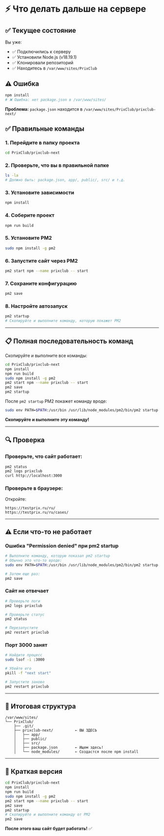 # ⚡ Что делать дальше на сервере

## ✅ Текущее состояние

Вы уже:
- ✅ Подключились к серверу
- ✅ Установили Node.js (v18.19.1)
- ✅ Клонировали репозиторий
- ✅ Находитесь в `/var/www/sites/PrixClub`

## ⚠️ Ошибка

```bash
npm install
# ❌ Ошибка: нет package.json в /var/www/sites/
```

**Проблема:** `package.json` находится в `/var/www/sites/PrixClub/prixclub-next/`

## ✅ Правильные команды

### 1. Перейдите в папку проекта

```bash
cd PrixClub/prixclub-next
```

### 2. Проверьте, что вы в правильной папке

```bash
ls -la
# Должно быть: package.json, app/, public/, src/ и т.д.
```

### 3. Установите зависимости

```bash
npm install
```

### 4. Соберите проект

```bash
npm run build
```

### 5. Установите PM2

```bash
sudo npm install -g pm2
```

### 6. Запустите сайт через PM2

```bash
pm2 start npm --name prixclub -- start
```

### 7. Сохраните конфигурацию

```bash
pm2 save
```

### 8. Настройте автозапуск

```bash
pm2 startup
# Скопируйте и выполните команду, которую покажет PM2
```

---

## 📋 Полная последовательность команд

Скопируйте и выполните все команды:

```bash
cd PrixClub/prixclub-next
npm install
npm run build
sudo npm install -g pm2
pm2 start npm --name prixclub -- start
pm2 save
pm2 startup
```

После `pm2 startup` PM2 покажет команду вроде:
```bash
sudo env PATH=$PATH:/usr/bin /usr/lib/node_modules/pm2/bin/pm2 startup systemd -u deploy --hp /home/deploy
```

**Скопируйте и выполните эту команду!**

---

## 🔍 Проверка

### Проверьте, что сайт работает:

```bash
pm2 status
pm2 logs prixclub
curl http://localhost:3000
```

### Проверьте в браузере:

Откройте:
```
https://testprix.ru/ru/
https://testprix.ru/ru/cases/
```

---

## ⚠️ Если что-то не работает

### Ошибка "Permission denied" при pm2 startup

```bash
# Выполните команду, которую показал pm2 startup
# Обычно это что-то вроде:
sudo env PATH=$PATH:/usr/bin /usr/lib/node_modules/pm2/bin/pm2 startup systemd -u deploy --hp /home/deploy

# Затем еще раз:
pm2 save
```

### Сайт не отвечает

```bash
# Проверьте логи
pm2 logs prixclub

# Проверьте статус
pm2 status

# Перезапустите
pm2 restart prixclub
```

### Порт 3000 занят

```bash
# Найдите процесс
sudo lsof -i :3000

# Убейте его
pkill -f "next start"

# Запустите заново
pm2 restart prixclub
```

---

## 🎯 Итоговая структура

```
/var/www/sites/
└── PrixClub/
    ├── .git/
    ├── prixclub-next/          ← ВЫ ЗДЕСЬ
    │   ├── app/
    │   ├── public/
    │   ├── src/
    │   ├── package.json        ← Ищем здесь!
    │   └── node_modules/       ← Создастся после npm install
```

---

## 📝 Краткая версия

```bash
cd PrixClub/prixclub-next
npm install
npm run build
sudo npm install -g pm2
pm2 start npm --name prixclub -- start
pm2 save
pm2 startup
# Скопируйте и выполните команду от PM2
pm2 save
```

**После этого ваш сайт будет работать!** ✅

